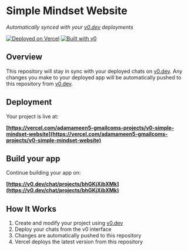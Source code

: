 # Simple Mindset Website

*Automatically synced with your [v0.dev](https://v0.dev) deployments*

[![Deployed on Vercel](https://img.shields.io/badge/Deployed%20on-Vercel-black?style=for-the-badge&logo=vercel)](https://vercel.com/adamameen5-gmailcoms-projects/v0-simple-mindset-website)
[![Built with v0](https://img.shields.io/badge/Built%20with-v0.dev-black?style=for-the-badge)](https://v0.dev/chat/projects/bhGKjXibXMk)

## Overview

This repository will stay in sync with your deployed chats on [v0.dev](https://v0.dev).
Any changes you make to your deployed app will be automatically pushed to this repository from [v0.dev](https://v0.dev).

## Deployment

Your project is live at:

**[https://vercel.com/adamameen5-gmailcoms-projects/v0-simple-mindset-website](https://vercel.com/adamameen5-gmailcoms-projects/v0-simple-mindset-website)**

## Build your app

Continue building your app on:

**[https://v0.dev/chat/projects/bhGKjXibXMk](https://v0.dev/chat/projects/bhGKjXibXMk)**

## How It Works

1. Create and modify your project using [v0.dev](https://v0.dev)
2. Deploy your chats from the v0 interface
3. Changes are automatically pushed to this repository
4. Vercel deploys the latest version from this repository
